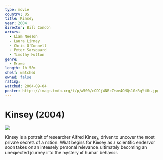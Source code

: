 ```yaml
---
type: movie
country: US
title: Kinsey
year: 2004
director: Bill Condon
actors:
  - Liam Neeson
  - Laura Linney
  - Chris O'Donnell
  - Peter Sarsgaard
  - Timothy Hutton
genre:
  - Drama
length: 1h 58m
shelf: watched
owned: false
rating:
watched: 2004-09-04
poster: https://image.tmdb.org/t/p/w500/cODCjWNRcZkwe4ONQs1GzRqYtRb.jpg
---
```


# Kinsey (2004)

![](https://image.tmdb.org/t/p/w500/cODCjWNRcZkwe4ONQs1GzRqYtRb.jpg)

Kinsey is a portrait of researcher Alfred Kinsey, driven to uncover the most private secrets of a nation. What begins for Kinsey as a scientific endeavor soon takes on an intensely personal relevance, ultimately becoming an unexpected journey into the mystery of human behavior.